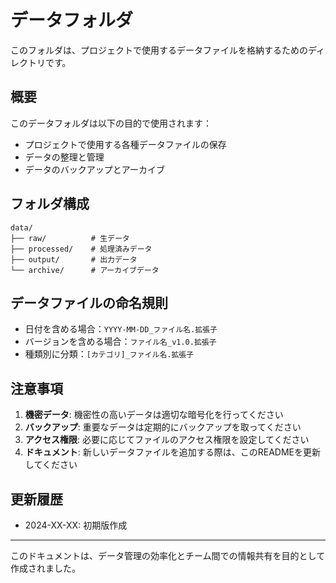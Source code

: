 # データフォルダ

このフォルダは、プロジェクトで使用するデータファイルを格納するためのディレクトリです。

## 概要

このデータフォルダは以下の目的で使用されます：
- プロジェクトで使用する各種データファイルの保存
- データの整理と管理
- データのバックアップとアーカイブ

## フォルダ構成

```
data/
├── raw/          # 生データ
├── processed/    # 処理済みデータ
├── output/       # 出力データ
└── archive/      # アーカイブデータ
```

## データファイルの命名規則

- 日付を含める場合：`YYYY-MM-DD_ファイル名.拡張子`
- バージョンを含める場合：`ファイル名_v1.0.拡張子`
- 種類別に分類：`[カテゴリ]_ファイル名.拡張子`

## 注意事項

1. **機密データ**: 機密性の高いデータは適切な暗号化を行ってください
2. **バックアップ**: 重要なデータは定期的にバックアップを取ってください
3. **アクセス権限**: 必要に応じてファイルのアクセス権限を設定してください
4. **ドキュメント**: 新しいデータファイルを追加する際は、このREADMEを更新してください

## 更新履歴

- 2024-XX-XX: 初期版作成

---

このドキュメントは、データ管理の効率化とチーム間での情報共有を目的として作成されました。